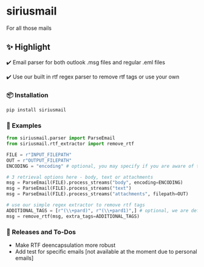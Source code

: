 # siriusmail
For all those mails

## ✨ Highlight

✔️ Email parser for both outlook .msg files and regular .eml files

✔️ Use our built in rtf regex parser to remove rtf tags or use your own

### 📦️ Installation
```sh
pip install siriusmail

```

### 📝 Examples

```python
from siriusmail.parser import ParseEmail
from siriusmail.rtf_extractor import remove_rtf

FILE = r"INPUT_FILEPATH"
OUT = r"OUTPUT_FILEPATH"
ENCODING = "encoding" # optional, you may specify if you are aware of the encoding being used, else chardet will try to guess

# 3 retrieval options here - body, text or attachments
msg = ParseEmail(FILE).process_streams("body", encoding=ENCODING)
msg = ParseEmail(FILE).process_streams("text")
msg = ParseEmail(FILE).process_streams("attachments", filepath=OUT)

# use our simple regex extractor to remove rtf tags
ADDITIONAL_TAGS = [r"(\\+pard)", r"(\\+pard1)",] # optional, we are definitely missing rtf tags since this is a "hardcoded" solution, add more tags or raise an issue!
msg = remove_rtf(msg, extra_tags=ADDITIONAL_TAGS)

```

### 🚀 Releases and To-Dos
- Make RTF deencapsulation more robust
- Add test for specific emails [not available at the moment due to personal emails]
